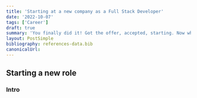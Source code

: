 ```yaml
---
title: 'Starting at a new company as a Full Stack Developer'
date: '2022-10-07'
tags: ['Career']
draft: true
summary: 'You finally did it! Got the offer, accepted, starting. Now what?'
layout: PostSimple
bibliography: references-data.bib
canonicalUrl:
---
```


## Starting a new role

### Intro
